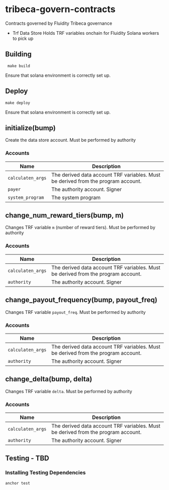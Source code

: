 
# tribeca-govern-contracts

Contracts governed by Fluidity Tribeca governance

- Trf Data Store
    Holds TRF variables onchain for Fluidity Solana workers to pick up

## Building

	 make build

Ensure that solana environment is correctly set up.

## Deploy

	make deploy

Ensure that solana environment is correctly set up.

## initialize(bump)

Create the data store account. Must be performed by authority

### Accounts

| Name                            | Description                                                                       |
|---------------------------------|-----------------------------------------------------------------------------------|
| `calculaten_args`               | The derived data account TRF variables. Must be derived from the program account. |
| `payer`                         | The authority account. Signer                                                     |
| `system_program`                | The system program                                                                |

## change_num_reward_tiers(bump, m)

Changes TRF variable `m` (number of reward tiers). Must be performed by authority

### Accounts

| Name                            | Description                                                                       |
|---------------------------------|-----------------------------------------------------------------------------------|
| `calculaten_args`               | The derived data account TRF variables. Must be derived from the program account. |
| `authority`                     | The authority account. Signer                                                     |

## change_payout_frequency(bump, payout_freq)

Changes TRF variable `payout_freq`. Must be performed by authority

### Accounts

| Name                            | Description                                                                       |
|---------------------------------|-----------------------------------------------------------------------------------|
| `calculaten_args`               | The derived data account TRF variables. Must be derived from the program account. |
| `authority`                     | The authority account. Signer                                                     |

## change_delta(bump, delta)

Changes TRF variable `delta`. Must be performed by authority

### Accounts

| Name                            | Description                                                                       |
|---------------------------------|-----------------------------------------------------------------------------------|
| `calculaten_args`               | The derived data account TRF variables. Must be derived from the program account. |
| `authority`                     | The authority account. Signer                                                     |

## Testing - TBD

### Installing Testing Dependencies

`anchor test`
